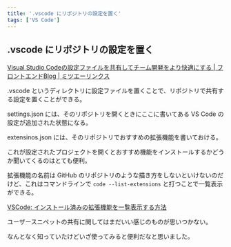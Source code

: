 ```yaml
---
title: '.vscode にリポジトリの設定を置く'
tags: ['VS Code']
---
```


## .vscode にリポジトリの設定を置く

[Visual Studio Codeの設定ファイルを共有してチーム開発をより快適にする \| フロントエンドBlog \| ミツエーリンクス](https://www.mitsue.co.jp/knowledge/blog/frontend/202108/30_1016.html)

.vscode というディレクトリに設定ファイルを置くことで、リポジトリで共有する設定を置くことができる。

settings.json には、そのリポジトリを開くときにここに書いてある VS Code の設定が追加された状態になる。

extensinos.json には、そのリポジトリでおすすめの拡張機能を書いておける。

これが設定されたプロジェクトを開くとおすすめ機能をインストールするかどうか聞いてくるのはとても便利。

拡張機能の名前は GitHub のリポジトリのような描き方をしないといけないのだけど、これはコマンドラインで `code --list-extensions` と打つことで一覧表示ができる。

[VSCode: インストール済みの拡張機能を一覧表示する方法](https://step-learn.com/article/vscode/014-extensions-list.html#:~:text=VS%20Code%20%E7%94%BB%E9%9D%A2%E4%B8%8A%E3%81%A7%E4%B8%80%E8%A6%A7%E8%A1%A8%E7%A4%BA%E3%81%95%E3%81%9B%E3%82%8B%E6%96%B9%E6%B3%95&text=%E3%82%B5%E3%82%A4%E3%83%89%E3%83%90%E3%83%BC%E3%81%AE%E6%8B%A1%E5%BC%B5%E6%A9%9F%E8%83%BD%E3%82%92%E3%82%AF%E3%83%AA%E3%83%83%E3%82%AF%E3%80%82&text=%E5%8F%B3%E4%B8%8A%E3%81%AE%E4%B8%89%E7%82%B9%E3%83%9E%E3%83%BC%E3%82%AF%E3%82%92%E3%82%AF%E3%83%AA%E3%83%83%E3%82%AF%E3%80%82&text=%E3%83%A1%E3%83%8B%E3%83%A5%E3%83%BC%E3%81%8C%E8%A1%A8%E7%A4%BA%E3%81%95%E3%82%8C%E3%82%8B,%E3%81%8C%E4%B8%80%E8%A6%A7%E8%A1%A8%E7%A4%BA%E3%81%95%E3%82%8C%E3%81%BE%E3%81%99%E3%80%82)

ユーザースニペットの共有に関してはまだいい感じのものが思いつかない。

なんとなく知っていたけどいざ使ってみると便利だなと思いました。
